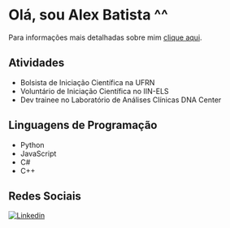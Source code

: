 # Olá, sou Alex Batista ^^
Para informações mais detalhadas sobre mim [clique aqui](https://sites.google.com/view/alex-batista-da-costa/p%C3%A1gina-inicial).

## Atividades
- Bolsista de Iniciação Científica na UFRN
- Voluntário de Iniciação Científica no IIN-ELS
- Dev trainee no Laboratório de Análises Clínicas DNA Center

## Linguagens de Programação
- Python
- JavaScript
- C#
- C++

## Redes Sociais
[![Linkedin](https://img.shields.io/badge/LinkedIn-0077B5?style=for-the-badge&logo=linkedin&logoColor=white)](https://www.linkedin.com/in/alex-batista-da-costa-880818247/)

